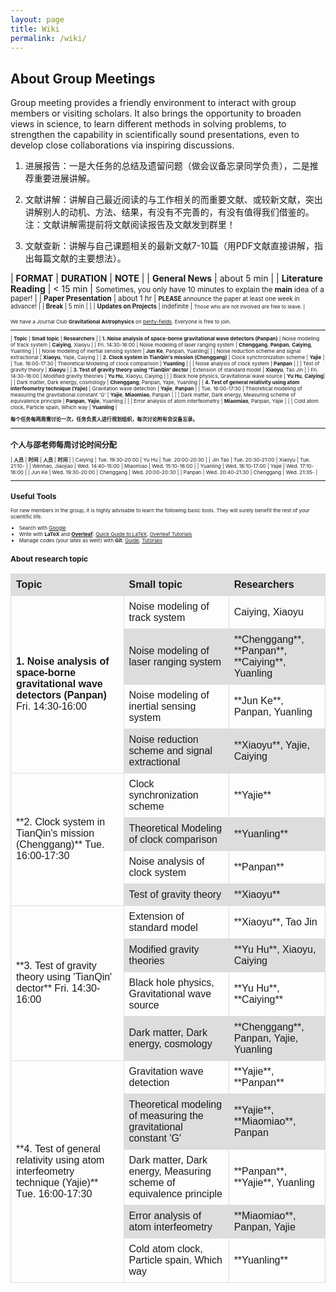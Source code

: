 ```yaml
---
layout: page
title: Wiki
permalink: /wiki/
---
```


<style>
table {
  font-family: arial, sans-serif;
  border-collapse: collapse;
  width: 100%;
}

td, th {
  border: 1px solid #dddddd;
  text-align: left;
  padding: 8px;
}

tr:nth-child(odd) {
  background-color: #dddddd;
}
</style>

## About Group Meetings

Group meeting provides a friendly environment to interact with group
members or visiting scholars.  It also brings the opportunity to broaden views
in science, to learn different methods in solving problems, to strengthen the
capability in scientifically sound presentations, even to develop close
collaborations via inspiring discussions. 

1. 进展报告：一是大任务的总结及遗留问题（做会议备忘录同学负责），二是推荐重要进展讲解。 

2. 文献讲解：讲解自己最近阅读的与工作相关的而重要文献、或较新文献，突出讲解别人的动机、方法、结果，有没有不完善的，有没有值得我们借鉴的。注：文献讲解需提前将文献阅读报告及文献发到群里！

3. 文献查新：讲解与自己课题相关的最新文献7-10篇（用PDF文献直接讲解，指出每篇文献的主要想法）。


| **FORMAT** | **DURATION** | **NOTE** |
| **General News** | about 5 min |
| **Literature Reading** | < 15 min | <small>Sometimes, you only have 10 minutes to explain the <b>main</b> idea of a paper! |
| **Paper Presentation** | about 1 hr | <small><b>PLEASE</b> announce the paper at least one week in advance! |
| **Break** | 5 min | |
| **Updates on Projects** | indefinite | <small>Those who are not involved are free to leave. |

<p></p>

We have a Journal Club **Gravitational Astrophysics** on
[benty-fields](https://benty-fields.com/). Everyone is free to join.

<p></p>

---

| **Topic** | **Small topic** | **Researchers** | 
| **1. Noise analysis of space-borne gravitational wave detectors (Panpan)** | Noise modeling of track system | **Caiying**, Xiaoyu |
| Fri. 14:30-16:00 | Noise modeling of laser ranging system  | **Chenggang**, **Panpan**, **Caiying**, Yuanling |
|  | Noise modeling of inertial sensing system | **Jun Ke**, Panpan, Yuanling|
|  | Noise reduction scheme and signal extractional | **Xiaoyu**, Yajie, Caiying |
| **2. Clock system in TianQin's mission (Chenggang)** | Clock synchronization scheme | **Yajie** |
| Tue. 16:00-17:30  | Theoretical Modeling of clock comparison  | **Yuanling** |
| | Noise analysis of clock system | **Panpan** |
| | Test of gravity theory | **Xiaoyu** |
| **3. Test of gravity theory using 'TianQin' dector** | Extension of standard model | **Xiaoyu**, Tao Jin |
| Fri. 14:30-16:00  | Modified gravity theories  | **Yu Hu**, Xiaoyu, Caiying |
| | Black hole physics, Gravitational wave source | **Yu Hu**, **Caiying**|
| | Dark matter, Dark energy, cosmology | **Chenggang**, Panpan, Yajie, Yuanling |
| **4. Test of general relativity using atom interfeometry technique (Yajie)** | Gravitation wave detection | **Yajie**, **Panpan** |
| Tue. 16:00-17:30 | Theoretical modeling of measuring the gravitational constant 'G'  | **Yajie**, **Miaomiao**, Panpan |
| | Dark matter, Dark energy, Measuring scheme of equivalence principle | **Panpan**, **Yajie**, Yuanling |
| | Error analysis of atom interfeometry | **Miaomiao**, Panpan, Yajie |
| | Cold atom clock, Particle spain, Which way | **Yuanling** |

**每个任务每两周需讨论一次，任务负责人进行规划组织，每次讨论附有会议备忘录。**

---

## 个人与邵老师每周讨论时间分配

| **人员** | **时间** | **人员** | **时间** |
| Caiying | Tue. 19:30-20:00 | Yu Hu | Tue. 20:00-20:30 |
| Jin Tao | Tue. 20:30-21:00 | Xiaoyu | Tue. 21:10- |
| Wenhao, Jiaojiao | Wed. 14:40-15:00 | Miaomiao | Wed. 15:10-16:00 |
| Yuanling | Wed. 16:10-17:00 | Yajie | Wed. 17:10-18:00 |
| Jun Ke | Wed. 19:30-20:00 | Chenggang | Wed. 20:00-20:30 |
| Panpan | Wed. 20:40-21:30 | Chenggang | Wed. 21:35- |

---

## Useful Tools

For new members in the group, it is highly advisable to learn the following basic tools. They will surely benefit the rest of your scientific life.

- Search with [Google](https://www.google.com/ncr)
- Write with **LaTeX** and [**Overleaf**](https://www.overleaf.com): [Quick Guide to LaTeX](https://www.overleaf.com/latex/templates/a-quick-guide-to-latex/fghqpfgnxggz), [Overleaf Tutorials](https://www.overleaf.com/learn/latex/Tutorials)
- Manage codes (your latex as well!) with **Git**: [Guide](http://rogerdudler.github.io/git-guide/), [Tutorials](https://www.atlassian.com/git/tutorials)

## About research topic

<table>
  <tr>
    <th>Topic</th>
    <th>Small topic</th>
    <th>Researchers</th>
  </tr>
  <tr>
    <td rowspan="4"><b>1. Noise analysis of space-borne gravitational wave detectors (Panpan)</b> Fri. 14:30-16:00</td>
    <td>Noise modeling of track system </td>
    <td>Caiying, Xiaoyu</td>
  </tr>
  <tr>
    <td>Noise modeling of laser ranging system</td>
    <td>**Chenggang**, **Panpan**, **Caiying**, Yuanling</td>
  </tr>
  <tr>
    <td>Noise modeling of inertial sensing system</td>
    <td>**Jun Ke**, Panpan, Yuanling</td>
  </tr>
  <tr>
    <td>Noise reduction scheme and signal extractional</td>
    <td>**Xiaoyu**, Yajie, Caiying</td>
  </tr>
  
   <tr>
    <td rowspan="4">**2. Clock system in TianQin's mission (Chenggang)** Tue. 16:00-17:30</td>
    <td>Clock synchronization scheme </td>
    <td>**Yajie**</td>
  </tr>
  <tr>
    <td>Theoretical Modeling of clock comparison</td>
    <td>**Yuanling**</td>
  </tr>
  <tr>
    <td>Noise analysis of clock system</td>
    <td>**Panpan**</td>
  </tr>
  <tr>
    <td>Test of gravity theory</td>
    <td>**Xiaoyu**</td>
  </tr> 
  
   <tr>
    <td rowspan="4">**3. Test of gravity theory using 'TianQin' dector**  Fri. 14:30-16:00</td>
    <td>Extension of standard model</td>
    <td>**Xiaoyu**, Tao Jin</td>
  </tr>
  <tr>
    <td>Modified gravity theories</td>
    <td>**Yu Hu**, Xiaoyu, Caiying</td>
  </tr>
  <tr>
    <td>Black hole physics, Gravitational wave source</td>
    <td>**Yu Hu**, **Caiying**</td>
  </tr>
  <tr>
    <td>Dark matter, Dark energy, cosmology</td>
    <td>**Chenggang**, Panpan, Yajie, Yuanling</td>
  </tr> 
  
   <tr>
    <td rowspan="5"> **4. Test of general relativity using atom interfeometry technique (Yajie)**  Tue. 16:00-17:30</td>
    <td>Gravitation wave detection</td>
    <td>**Yajie**, **Panpan**</td>
  </tr>
  <tr>
    <td>Theoretical modeling of measuring the gravitational constant 'G'</td>
    <td>**Yajie**, **Miaomiao**, Panpan</td>
  </tr>
  <tr>
    <td>Dark matter, Dark energy, Measuring scheme of equivalence principle</td>
    <td>**Panpan**, **Yajie**, Yuanling</td>
  </tr>
  <tr>
    <td>Error analysis of atom interfeometry</td>
    <td>**Miaomiao**, Panpan, Yajie</td>
  </tr> 
  <tr>
    <td>Cold atom clock, Particle spain, Which way</td>
    <td>**Yuanling**</td>
  </tr> 

